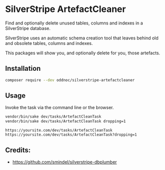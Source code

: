 # SilverStripe ArtefactCleaner

Find and optionally delete unused tables, columns and indexes in a SilverStripe database.

SilverStripe uses an automatic schema creation tool that leaves behind old and
obsolete tables, columns and indexes.

This packages will show you, and optionally delete for you, those artefacts.

## Installation

```sh
composer require --dev oddnoc/silverstripe-artefactcleaner
```

## Usage

Invoke the task via the command line or the browser.


```sh
vendor/bin/sake dev/tasks/ArtefactCleanTask
vendor/bin/sake dev/tasks/ArtefactCleanTask dropping=1
```

```
https://yoursite.com/dev/tasks/ArtefactCleanTask
https://yoursite.com/dev/tasks/ArtefactCleanTask?dropping=1
```

## Credits:

- https://github.com/smindel/silverstripe-dbplumber

